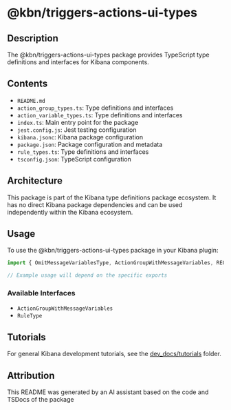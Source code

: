 # @kbn/triggers-actions-ui-types

## Description
The @kbn/triggers-actions-ui-types package provides TypeScript type definitions and interfaces for Kibana components.

## Contents
- `README.md`
- `action_group_types.ts`: Type definitions and interfaces
- `action_variable_types.ts`: Type definitions and interfaces
- `index.ts`: Main entry point for the package
- `jest.config.js`: Jest testing configuration
- `kibana.jsonc`: Kibana package configuration
- `package.json`: Package configuration and metadata
- `rule_types.ts`: Type definitions and interfaces
- `tsconfig.json`: TypeScript configuration

## Architecture

This package is part of the Kibana type definitions package ecosystem. It has no direct Kibana package dependencies and can be used independently within the Kibana ecosystem.
## Usage

To use the @kbn/triggers-actions-ui-types package in your Kibana plugin:

```typescript
import { OmitMessageVariablesType, ActionGroupWithMessageVariables, REQUIRED_ACTION_VARIABLES } from '@kbn/triggers-actions-ui-types';

// Example usage will depend on the specific exports
```

### Available Interfaces
- `ActionGroupWithMessageVariables`
- `RuleType`
## Tutorials

For general Kibana development tutorials, see the [dev_docs/tutorials](./dev_docs/tutorials) folder.

## Attribution
This README was generated by an AI assistant based on the code and TSDocs of the package

